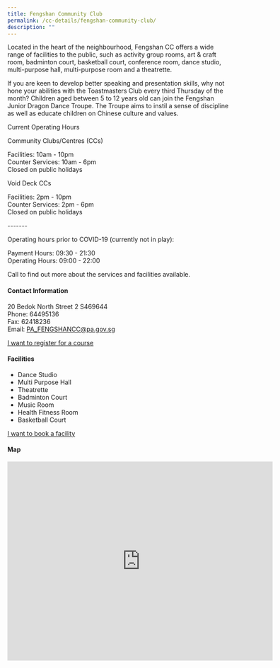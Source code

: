 ```yaml
---
title: Fengshan Community Club
permalink: /cc-details/fengshan-community-club/
description: ""
---
```

Located in the heart of the neighbourhood, Fengshan CC offers a wide range of facilities to the public, such as activity group rooms, art & craft room, badminton court, basketball court, conference room, dance studio, multi-purpose hall, multi-purpose room and a theatrette.

If you are keen to develop better speaking and presentation skills, why not hone your abilities with the Toastmasters Club every third Thursday of the month? Children aged between 5 to 12 years old can join the Fengshan Junior Dragon Dance Troupe. The Troupe aims to instil a sense of discipline as well as educate children on Chinese culture and values.

Current Operating Hours  
  
Community Clubs/Centres (CCs)  
  
Facilities: 10am - 10pm  
Counter Services: 10am - 6pm  
Closed on public holidays  
  
Void Deck CCs  
  
Facilities: 2pm - 10pm  
Counter Services: 2pm - 6pm  
Closed on public holidays  
  
\-------  
  
Operating hours prior to COVID-19 (currently not in play):

Payment Hours: 09:30 - 21:30  
Operating Hours: 09:00 - 22:00

Call to find out more about the services and facilities available.

#### Contact Information 

20 Bedok North Street 2 S469644  
Phone: 64495136  
Fax: 62418236  
Email: [PA\_FENGSHANCC@pa.gov.sg](mailto:PA_FENGSHANCC@pa.gov.sg)  

[I want to register for a course](https://www.onepa.gov.sg/)

#### Facilities

*   Dance Studio
*   Multi Purpose Hall
*   Theatrette
*   Badminton Court
*   Music Room
*   Health Fitness Room
*   Basketball Court

[I want to book a facility](https://www.onepa.gov.sg/)

#### Map

<iframe src="https://www.google.com/maps/embed?pb=!1m18!1m12!1m3!1d3988.74218508638!2d103.93441631399769!3d1.3307738620089893!2m3!1f0!2f0!3f0!3m2!1i1024!2i768!4f13.1!3m3!1m2!1s0x31da3d4a1d77519b%3A0x82395b3518543b53!2sFengshan%20Community%20Club!5e0!3m2!1sen!2ssg!4v1662012709446!5m2!1sen!2ssg" width="600" height="450" style="border:0;" allowfullscreen="" loading="lazy" ></iframe>